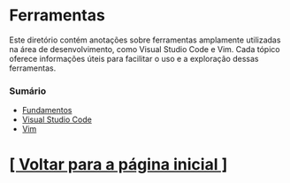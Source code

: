 # Ferramentas

Este diretório contém anotações sobre ferramentas amplamente utilizadas na área de desenvolvimento, como Visual Studio Code e Vim. Cada tópico oferece informações úteis para facilitar o uso e a exploração dessas ferramentas.

### Sumário

- [Fundamentos](./1-fundamentos/1-fundamentos.md)
- [Visual Studio Code](./2-vs-code/1-vs-code.md)
- [Vim](./3-vim/vim.md)

# [[ Voltar para a página inicial ]](../README.md)